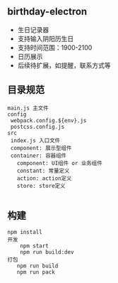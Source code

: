 ## birthday-electron

* 生日记录器
* 支持输入阴阳历生日
* 支持时间范围：1900-2100
* 日历展示
* 后续待扩展，如提醒，联系方式等

## 目录规范
 ```
 main.js 主文件
 config
  webpack.config.${env}.js
  postcss.config.js
 src
  index.js 入口文件
  component: 展示型组件
  container: 容器组件
    component: UI组件 or 业务组件
    constant: 常量定义
    action: action定义
    store: store定义

 
 ```

## 构建
```
npm install
开发
	npm start
	npm run build:dev
打包
   npm run build
   npm run pack
```